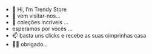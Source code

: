 - 👋 Hi, I’m Trendy Store
- 👀 vem visitar-nos...
- 🌱 coleções incríveis  ...
- esperamos por vocês ...
- 📫 basta uns clicks e recebe as suas cimprinhas casa
- 🙏🙏 obrigado...

<!---

